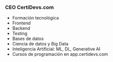 ### CEO CertiDevs.com

* Formación tecnológica
* Frontend
* Backend
* Testing
* Bases de datos
* Ciencia de datos y Big Data
* Inteligencia Artificial: ML, DL, Generative AI
* Cursos de programación en app.certidevs.com
